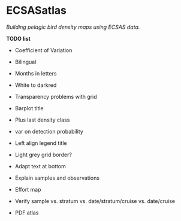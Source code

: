 
# ECSASatlas

*Building pelagic bird density maps using ECSAS data.*


**TODO list**


- Coefficient of Variation

- Bilingual

- Months in letters

- White to darkred

- Transparency problems with grid

- Barplot title

- Plus last density class

- var on detection probability

- Left align legend title

- Light grey grid border?

- Adapt text at bottom

- Explain samples and observations

- Effort map

- Verify sample vs. stratum vs. date/stratum/cruise vs. date/cruise

- PDF atlas

